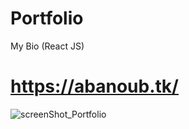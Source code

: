 # Portfolio
My Bio (React JS)
# https://abanoub.tk/
![screenShot_Portfolio](https://i.ibb.co/mqj7fT9/image.png)
